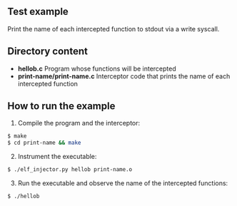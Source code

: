 Test example
------------
Print the name of each intercepted function to stdout via a write syscall.

Directory content
-----------------
* **hellob.c** Program whose functions will be intercepted
* **print-name/print-name.c** Interceptor code that prints the name of each intercepted function

How to run the example
----------------------
1. Compile the program and the interceptor:
```sh
$ make
$ cd print-name && make
```

2. Instrument the executable:
```sh
$ ./elf_injector.py hellob print-name.o
```

3. Run the executable and observe the name of the intercepted functions:
```sh
$ ./hellob
```
